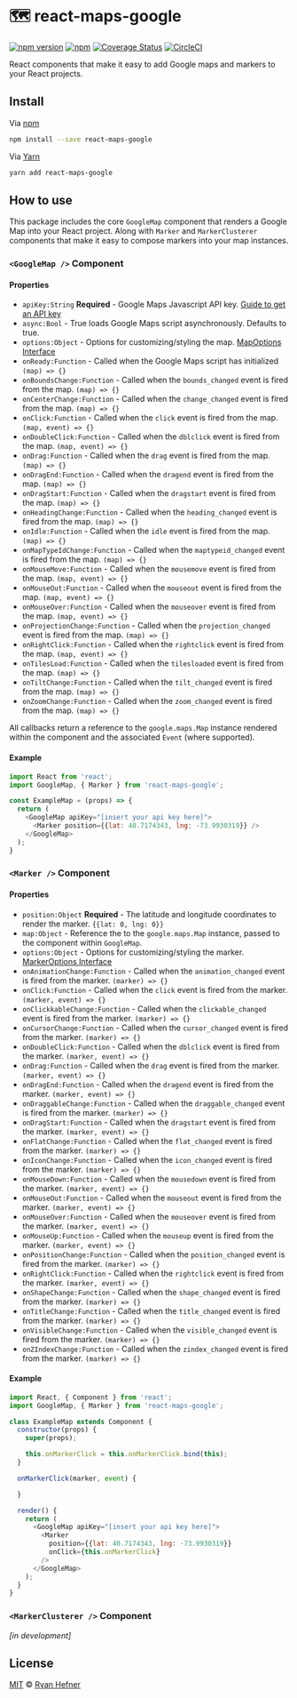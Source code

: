 # 🗺 react-maps-google

[![npm version](https://badge.fury.io/js/react-maps-google.svg)](https://badge.fury.io/js/react-maps-google)
[![npm](https://img.shields.io/npm/l/express.svg)](LICENSE)
[![Coverage Status](https://coveralls.io/repos/github/ryanhefner/react-maps-google/badge.svg?branch=master)](https://coveralls.io/github/ryanhefner/react-maps-google?branch=master)
[![CircleCI](https://circleci.com/gh/ryanhefner/react-maps-google.svg?style=shield)](https://circleci.com/gh/ryanhefner/react-maps-google)


React components that make it easy to add Google maps and markers to your React projects.

## Install

Via [npm](https://npmjs.com/package/react-maps-google)

```sh
npm install --save react-maps-google
```

Via [Yarn](https://yarn.fyi/react-maps-google)

```sh
yarn add react-maps-google
```

## How to use

This package includes the core `GoogleMap` component that renders a Google Map
into your React project. Along with `Marker` and `MarkerClusterer` components that
make it easy to compose markers into your map instances.

### `<GoogleMap />` Component

#### Properties

* `apiKey:String` **Required** - Google Maps Javascript API key. [Guide to get an API key](https://developers.google.com/maps/documentation/javascript/get-api-key)
* `async:Bool` - True loads Google Maps script asynchronously. Defaults to true.
* `options:Object` - Options for customizing/styling the map. [MapOptions Interface](https://google-developers.appspot.com/maps/documentation/javascript/reference/3.exp/map#MapOptions)
* `onReady:Function` - Called when the Google Maps script has initialized `(map) => {}`
* `onBoundsChange:Function` - Called when the `bounds_changed` event is fired from the map. `(map) => {}`
* `onCenterChange:Function` - Called when the `change_changed` event is fired from the map. `(map) => {}`
* `onClick:Function` - Called when the `click` event is fired from the map. `(map, event) => {}`
* `onDoubleClick:Function` - Called when the `dblclick` event is fired from the map. `(map, event) => {}`
* `onDrag:Function` - Called when the `drag` event is fired from the map. `(map) => {}`
* `onDragEnd:Function` - Called when the `dragend` event is fired from the map. `(map) => {}`
* `onDragStart:Function` - Called when the `dragstart` event is fired from the map. `(map) => {}`
* `onHeadingChange:Function` - Called when the `heading_changed` event is fired from the map. `(map) => {}`
* `onIdle:Function` - Called when the `idle` event is fired from the map. `(map) => {}`
* `onMapTypeIdChange:Function` - Called when the `maptypeid_changed` event is fired from the map. `(map) => {}`
* `onMouseMove:Function` - Called when the `mousemove` event is fired from the map. `(map, event) => {}`
* `onMouseOut:Function` - Called when the `mouseout` event is fired from the map. `(map, event) => {}`
* `onMouseOver:Function` - Called when the `mouseover` event is fired from the map. `(map, event) => {}`
* `onProjectionChange:Function` - Called when the `projection_changed` event is fired from the map. `(map) => {}`
* `onRightClick:Function` - Called when the `rightclick` event is fired from the map. `(map, event) => {}`
* `onTilesLoad:Function` - Called when the `tilesloaded` event is fired from the map. `(map) => {}`
* `onTiltChange:Function` - Called when the `tilt_changed` event is fired from the map. `(map) => {}`
* `onZoomChange:Function` - Called when the `zoom_changed` event is fired from the map. `(map) => {}`

All callbacks return a reference to the `google.maps.Map` instance rendered within the
component and the associated `Event` (where supported).

#### Example

```js
import React from 'react';
import GoogleMap, { Marker } from 'react-maps-google';

const ExampleMap = (props) => {
  return (
    <GoogleMap apiKey="[insert your api key here]">
      <Marker position={{lat: 40.7174343, lng: -73.9930319}} />
    </GoogleMap>
  );
}
```

### `<Marker />` Component

#### Properties

* `position:Object` **Required** - The latitude and longitude coordinates to render the marker. `{{lat: 0, lng: 0}}`
* `map:Object` - Reference the to the `google.maps.Map` instance, passed to the component within `GoogleMap`.
* `options:Object` - Options for customizing/styling the marker. [MarkerOptions Interface](https://developers.google.com/maps/documentation/javascript/reference/3.exp/marker?authuser=0#MarkerOptions)
* `onAnimationChange:Function` - Called when the `animation_changed` event is fired from the marker. `(marker) => {}`
* `onClick:Function` - Called when the `click` event is fired from the marker. `(marker, event) => {}`
* `onClickkableChange:Function` - Called when the `clickable_changed` event is fired from the marker. `(marker) => {}`
* `onCursorChange:Function` - Called when the `cursor_changed` event is fired from the marker. `(marker) => {}`
* `onDoubleClick:Function` - Called when the `dblclick` event is fired from the marker. `(marker, event) => {}`
* `onDrag:Function` - Called when the `drag` event is fired from the marker. `(marker, event) => {}`
* `onDragEnd:Function` - Called when the `dragend` event is fired from the marker. `(marker, event) => {}`
* `onDraggableChange:Function` - Called when the `draggable_changed` event is fired from the marker. `(marker) => {}`
* `onDragStart:Function` - Called when the `dragstart` event is fired from the marker. `(marker, event) => {}`
* `onFlatChange:Function` - Called when the `flat_changed` event is fired from the marker. `(marker) => {}`
* `onIconChange:Function` - Called when the `icon_changed` event is fired from the marker. `(marker) => {}`
* `onMouseDown:Function` - Called when the `mousedown` event is fired from the marker. `(marker, event) => {}`
* `onMouseOut:Function` - Called when the `mouseout` event is fired from the marker. `(marker, event) => {}`
* `onMouseOver:Function` - Called when the `mouseover` event is fired from the marker. `(marker, event) => {}`
* `onMouseUp:Function` - Called when the `mouseup` event is fired from the marker. `(marker, event) => {}`
* `onPositionChange:Function` - Called when the `position_changed` event is fired from the marker. `(marker) => {}`
* `onRightClick:Function` - Called when the `rightclick` event is fired from the marker. `(marker, event) => {}`
* `onShapeChange:Function` - Called when the `shape_changed` event is fired from the marker. `(marker) => {}`
* `onTitleChange:Function` - Called when the `title_changed` event is fired from the marker. `(marker) => {}`
* `onVisibleChange:Function` - Called when the `visible_changed` event is fired from the marker. `(marker) => {}`
* `onZIndexChange:Function` - Called when the `zindex_changed` event is fired from the marker. `(marker) => {}`

#### Example

```js
import React, { Component } from 'react';
import GoogleMap, { Marker } from 'react-maps-google';

class ExampleMap extends Component {
  constructor(props) {
    super(props);

    this.onMarkerClick = this.onMarkerClick.bind(this);
  }

  onMarkerClick(marker, event) {

  }

  render() {
    return (
      <GoogleMap apiKey="[insert your api key here]">
        <Marker
          position={{lat: 40.7174343, lng: -73.9930319}}
          onClick={this.onMarkerClick}
        />
      </GoogleMap>
    );
  }
}

```

### `<MarkerClusterer />` Component

_[in development]_

## License

[MIT](LICENSE) © [Ryan Hefner](https://www.ryanhefner.com)
